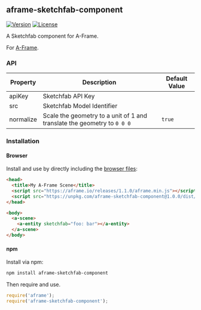 ## aframe-sketchfab-component

[![Version](http://img.shields.io/npm/v/aframe-sketchfab-component.svg?style=flat-square)](https://npmjs.org/package/aframe-sketchfab-component)
[![License](http://img.shields.io/npm/l/aframe-sketchfab-component.svg?style=flat-square)](https://npmjs.org/package/aframe-sketchfab-component)

A Sketchfab component for A-Frame.

For [A-Frame](https://aframe.io).

### API

| Property | Description | Default Value |
| -------- | ----------- | ------------- |
| apiKey | Sketchfab API Key |               |
| src | Sketchfab Model Identifier |               |
| normalize | Scale the geometry to a unit of 1 and translate the geometry to `0 0 0` | `true` |

### Installation

#### Browser

Install and use by directly including the [browser files](dist):

```html
<head>
  <title>My A-Frame Scene</title>
  <script src="https://aframe.io/releases/1.1.0/aframe.min.js"></script>
  <script src="https://unpkg.com/aframe-sketchfab-component@1.0.0/dist/aframe-sketchfab-component.min.js"></script>
</head>

<body>
  <a-scene>
    <a-entity sketchfab="foo: bar"></a-entity>
  </a-scene>
</body>
```

#### npm

Install via npm:

```bash
npm install aframe-sketchfab-component
```

Then require and use.

```js
require('aframe');
require('aframe-sketchfab-component');
```
